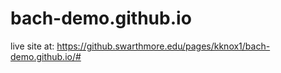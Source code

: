 # bach-demo.github.io

live site at: 
https://github.swarthmore.edu/pages/kknox1/bach-demo.github.io/#
